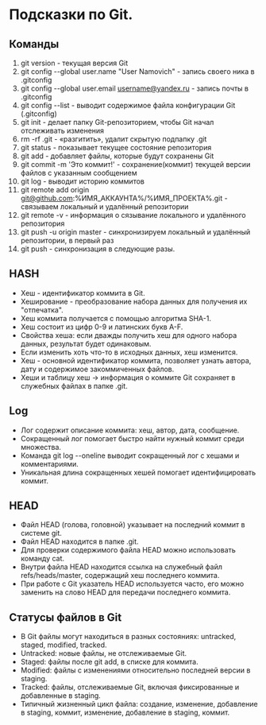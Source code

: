 # Подсказки по Git.
## Команды
1. git version - текущая версия Git
2. git config --global user.name "User Namovich" - запись своего ника в .gitconfig
3. git config --global user.email username@yandex.ru - запись почты в .gitconfig
4. git config --list - выводит содержимое файла конфигурации Git (.gitconfig)
5. git init - делает папку Git-репозиторием, чтобы Git начал отслеживать изменения
6. rm -rf .git - «разгитить», удалит скрытую подпапку .git
7. git status - показывает текущее состояние репозитория
8. git add - добавляет файлы, которые будут сохранены Git
9. git commit -m 'Это коммит!' - сохранение(коммит) текущей версии файлов с указанным сообщением
10. git log - выводит историю коммитов
11. git remote add origin git@github.com:%ИМЯ_АККАУНТА%/%ИМЯ_ПРОЕКТА%.git - cвязываем локальный и удалённый репозитории
12. git remote -v - информация о сязывание локального и удалённого репозитория
13. git push -u origin master - синхронизируем локальный и удалённый репозитории, в первый раз
14. git push - синхронизация в следующие разы.

## HASH
* Хеш - идентификатор коммита в Git.
* Хеширование - преобразование набора данных для получения их "отпечатка".
* Хеш коммита получается с помощью алгоритма SHA-1.
* Хеш состоит из цифр 0-9 и латинских букв A-F.
* Свойства хеша: если дважды получить хеш для одного набора данных, результат будет одинаковым.
* Если изменить хоть что-то в исходных данных, хеш изменится.
* Хеш - основной идентификатор коммита, позволяет узнать автора, дату и содержимое закоммиченных файлов.
* Хеши и таблицу хеш → информация о коммите Git сохраняет в служебных файлах в папке .git.

## Log
* Лог содержит описание коммита: хеш, автор, дата, сообщение.
* Сокращенный лог помогает быстро найти нужный коммит среди множества.
* Команда git log --oneline выводит сокращенный лог с хешами и комментариями.
* Уникальная длина сокращенных хешей помогает идентифицировать коммит.

## HEAD
* Файл HEAD (голова, головной) указывает на последний коммит в системе git.
* Файл HEAD находится в папке .git.
* Для проверки содержимого файла HEAD можно использовать команду cat.
* Внутри файла HEAD находится ссылка на служебный файл refs/heads/master, содержащий хеш последнего коммита.
* При работе с Git указатель HEAD используется часто, его можно заменить на слово HEAD для передачи последнего коммита.

## Статусы файлов в Git
* В Git файлы могут находиться в разных состояниях: untracked, staged, modified, tracked.
* Untracked: новые файлы, не отслеживаемые Git.
* Staged: файлы после git add, в списке для коммита.
* Modified: файлы с изменениями относительно последней версии в staging.
* Tracked: файлы, отслеживаемые Git, включая фиксированные и добавленные в staging.
* Типичный жизненный цикл файла: создание, изменение, добавление в staging, коммит, изменение, добавление в staging, коммит.